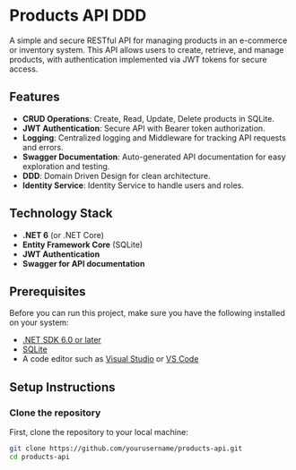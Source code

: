 # Products API DDD

A simple and secure RESTful API for managing products in an e-commerce or inventory system. This API allows users to create, retrieve, and manage products, with authentication implemented via JWT tokens for secure access.

## Features

- **CRUD Operations**: Create, Read, Update, Delete products in SQLite.
- **JWT Authentication**: Secure API with Bearer token authorization.
- **Logging**: Centralized logging and Middleware for tracking API requests and errors.
- **Swagger Documentation**: Auto-generated API documentation for easy exploration and testing.
- **DDD**: Domain Driven Design for clean architecture.
- **Identity Service**: Identity Service to handle users and roles.
  
## Technology Stack

- **.NET 6** (or .NET Core)
- **Entity Framework Core** (SQLite)
- **JWT Authentication**
- **Swagger for API documentation**


## Prerequisites

Before you can run this project, make sure you have the following installed on your system:

- [.NET SDK 6.0 or later](https://dotnet.microsoft.com/download/dotnet)
- [SQLite](https://www.sqlite.org/)
- A code editor such as [Visual Studio](https://visualstudio.microsoft.com/) or [VS Code](https://code.visualstudio.com/)

## Setup Instructions

### Clone the repository

First, clone the repository to your local machine:

```bash
git clone https://github.com/yourusername/products-api.git
cd products-api
